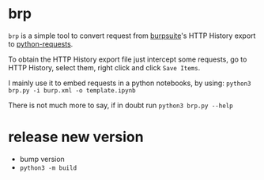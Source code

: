 # brp

`brp` is a simple tool to convert request from [burpsuite](https://portswigger.net/burp)'s HTTP History export to [python-requests](https://requests.readthedocs.io/en/latest/user/quickstart/).

To obtain the HTTP History export file just intercept some requests, go to HTTP History, select them, right click and click `Save Items`.

I mainly use it to embed requests in a python notebooks, by using: `python3 brp.py -i burp.xml -o template.ipynb`

There is not much more to say, if in doubt run `python3 brp.py --help`

# release new version
+ bump version
+ `python3 -m build`

